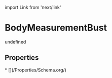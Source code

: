 import Link from 'next/link'
# BodyMeasurementBust

undefined

## Properties

<Grid>
* [](/Properties/Schema.org/)

</Grid>

